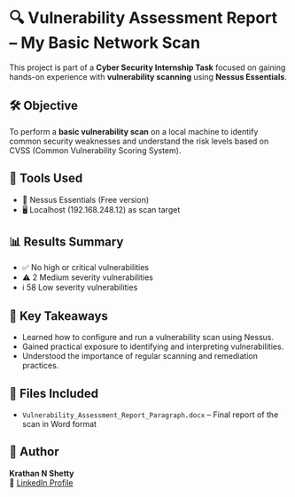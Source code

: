 # 🔍 Vulnerability Assessment Report – My Basic Network Scan

This project is part of a **Cyber Security Internship Task** focused on gaining hands-on experience with **vulnerability scanning** using **Nessus Essentials**.

## 🛠 Objective
To perform a **basic vulnerability scan** on a local machine to identify common security weaknesses and understand the risk levels based on CVSS (Common Vulnerability Scoring System).

## 🧪 Tools Used
- 🔧 Nessus Essentials (Free version)
- 🖥️ Localhost (192.168.248.12) as scan target

## 📊 Results Summary
- ✅ No high or critical vulnerabilities
- ⚠️ 2 Medium severity vulnerabilities
- ℹ️ 58 Low severity vulnerabilities

## 📌 Key Takeaways
- Learned how to configure and run a vulnerability scan using Nessus.
- Gained practical exposure to identifying and interpreting vulnerabilities.
- Understood the importance of regular scanning and remediation practices.

## 📁 Files Included
- `Vulnerability_Assessment_Report_Paragraph.docx` – Final report of the scan in Word format

## 👤 Author
**Krathan N Shetty**  
🔗 [LinkedIn Profile](https://www.linkedin.com/in/shettykrathan)

